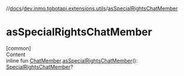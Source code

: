 //[docs](../../index.md)/[dev.inmo.tgbotapi.extensions.utils](index.md)/[asSpecialRightsChatMember](as-special-rights-chat-member.md)



# asSpecialRightsChatMember  
[common]  
Content  
inline fun [ChatMember](../dev.inmo.tgbotapi.types.ChatMember.abstracts/-chat-member/index.md).[asSpecialRightsChatMember](as-special-rights-chat-member.md)(): [SpecialRightsChatMember](../dev.inmo.tgbotapi.types.ChatMember.abstracts/-special-rights-chat-member/index.md)?  



